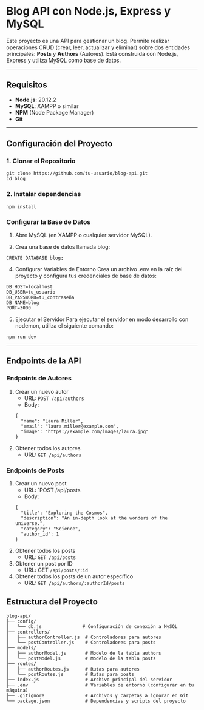 # Blog API con Node.js, Express y MySQL

Este proyecto es una API para gestionar un blog. Permite realizar operaciones CRUD (crear, leer, actualizar y eliminar) sobre dos entidades principales: **Posts** y **Authors** (Autores). Está construida con Node.js, Express y utiliza MySQL como base de datos.

---

## Requisitos

- **Node.js**: 20.12.2
- **MySQL**: XAMPP o similar
- **NPM** (Node Package Manager)
- **Git**

---

## Configuración del Proyecto

### 1. Clonar el Repositorio

```
git clone https://github.com/tu-usuario/blog-api.git
cd blog
```

### 2. Instalar dependencias
```
npm install
```
### Configurar la Base de Datos
1. Abre MySQL (en XAMPP o cualquier servidor MySQL).

2. Crea una base de datos llamada blog:
```
CREATE DATABASE blog;
```
4. Configurar Variables de Entorno
Crea un archivo .env en la raíz del proyecto y configura tus credenciales de base de datos:
```
DB_HOST=localhost
DB_USER=tu_usuario
DB_PASSWORD=tu_contraseña
DB_NAME=blog
PORT=3000
```
5. Ejecutar el Servidor
Para ejecutar el servidor en modo desarrollo con nodemon, utiliza el siguiente comando:

```
npm run dev

```
--- 
## Endpoints de la API
### Endpoints de Autores
1. Crear un nuevo autor
    * URL: `POST /api/authors`
    * Body:
    ```
    {
      "name": "Laura Miller",
      "email": "laura.miller@example.com",
      "image": "https://example.com/images/laura.jpg"
    }
    ```
2. Obtener todos los autores
    * URL: `GET /api/authors`
### Endpoints de Posts
1. Crear un nuevo post
    * URL: `POST /api/posts
    * Body: 
    ```
    {
      "title": "Exploring the Cosmos",
      "description": "An in-depth look at the wonders of the universe.",
      "category": "Science",
      "author_id": 1
    }
     ```
2. Obtener todos los posts
    * URL: `GET /api/posts`
3. Obtener un post por ID
    * URL: GET `/api/posts/:id`
4. Obtener todos los posts de un autor específico
    * URL: `GET /api/authors/:authorId/posts`
## Estructura del Proyecto
```
blog-api/
├── config/
│   └── db.js               # Configuración de conexión a MySQL
├── controllers/
│   ├── authorController.js  # Controladores para autores
│   └── postController.js    # Controladores para posts
├── models/
│   ├── authorModel.js       # Modelo de la tabla authors
│   └── postModel.js         # Modelo de la tabla posts
├── routes/
│   ├── authorRoutes.js      # Rutas para autores
│   └── postRoutes.js        # Rutas para posts
├── index.js                 # Archivo principal del servidor
├── .env                     # Variables de entorno (configurar en tu máquina)
├── .gitignore               # Archivos y carpetas a ignorar en Git
└── package.json             # Dependencias y scripts del proyecto

```